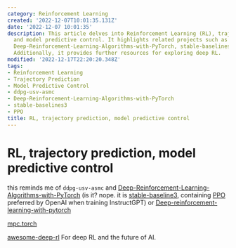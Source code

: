 ```yaml
---
category: Reinforcement Learning
created: '2022-12-07T10:01:35.131Z'
date: '2022-12-07 10:01:35'
description: This article delves into Reinforcement Learning (RL), trajectory prediction,
  and model predictive control. It highlights related projects such as ddpg-usv-asmc,
  Deep-Reinforcement-Learning-Algorithms-with-PyTorch, stable-baselines3, and PPO.
  Additionally, it provides further resources for exploring deep RL.
modified: '2022-12-17T22:20:20.348Z'
tags:
- Reinforcement Learning
- Trajectory Prediction
- Model Predictive Control
- ddpg-usv-asmc
- Deep-Reinforcement-Learning-Algorithms-with-PyTorch
- stable-baselines3
- PPO
title: RL, trajectory prediction, model predictive control
---
```


# RL, trajectory prediction, model predictive control

this reminds me of `ddpg-usv-asmc` and [Deep-Reinforcement-Learning-Algorithms-with-PyTorch](https://github.com/p-christ/Deep-Reinforcement-Learning-Algorithms-with-PyTorch) (is it? nope. it is [stable-baseline3](https://github.com/DLR-RM/stable-baselines3), containing [PPO](https://openai.com/blog/openai-baselines-ppo/) preferred by OpenAI when training InstructGPT) or [Deep-reinforcement-learning-with-pytorch](https://github.com/sweetice/Deep-reinforcement-learning-with-pytorch)

[mpc.torch](https://locuslab.github.io/mpc.pytorch/)

[awesome-deep-rl](https://github.com/tigerneil/awesome-deep-rl) For deep RL and the future of AI.
